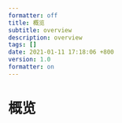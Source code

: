 ```yaml
---
formatter: off
title: 概览 
subtitle: overview 
description: overview 
tags: [] 
date: 2021-01-11 17:18:06 +800 
version: 1.0
formatter: on
---
```


# 概览    